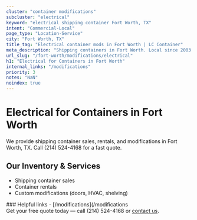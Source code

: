 ```yaml
---
cluster: "container modifications"
subcluster: "electrical"
keyword: "electrical shipping container Fort Worth, TX"
intent: "Commercial-Local"
page_type: "Location-Service"
city: "Fort Worth, TX"
title_tag: "Electrical container mods in Fort Worth | LC Container"
meta_description: "Shipping containers in Fort Worth. Local since 2003. Quality containers. Fast delivery. Get your free quote — call (214) 524-4168 today. LC Container — your ..."
url_slug: "/fort-worth/modifications/electrical"
h1: "Electrical for Containers in Fort Worth"
internal_links: "/modifications"
priority: 3
notes: "NaN"
noindex: true
---
```


# Electrical for Containers in Fort Worth

We provide shipping container sales, rentals, and modifications in Fort Worth, TX. Call (214) 524-4168 for a fast quote.

## Our Inventory & Services
- Shipping container sales
- Container rentals
- Custom modifications (doors, HVAC, shelving)

<div data-section="internal-links">
### Helpful links
- [/modifications](/modifications
</div>

<div data-section="cta">
Get your free quote today — call (214) 524-4168 or <a href="/contact">contact us</a>.
</div>

<script type="application/ld+json">{"@context":"https://schema.org","@type":"FAQPage","mainEntity":[{"@type":"Question","name":"How much does delivery cost in Fort Worth, TX?","acceptedAnswer":{"@type":"Answer","text":"Delivery costs vary by distance and container size. Most deliveries in Fort Worth, TX range from $150-$300. Call (214) 524-4168 for an exact quote based on your specific location."}},{"@type":"Question","name":"Do you offer financing or payment plans?","acceptedAnswer":{"@type":"Answer","text":"We accept major credit cards, checks, and can discuss commercial terms for bulk purchases. Call (214) 524-4168 to discuss options."}},{"@type":"Question","name":"Can you customize containers in Fort Worth, TX?","acceptedAnswer":{"@type":"Answer","text":"Yes — we perform modifications like doors, HVAC, insulation, and shelving. Request a custom quote at (214) 524-4168 or via our contact form."}}]}</script>

